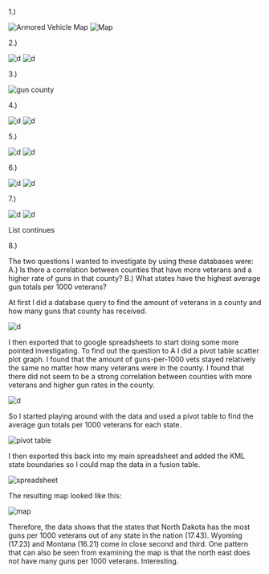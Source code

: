 1.) 

![Armored Vehicle Map](http://i.imgur.com/oY3Oct6.png?1)
![Map](http://i.imgur.com/4oDtNde.png?1)
     
     
2.) 

![d](http://i.imgur.com/XaNHuSS.png)
![d](http://i.imgur.com/NW5k9rE.png)

3.)

![gun county](http://i.imgur.com/YQlj8x5.png?1)

4.) 

![d](http://i.imgur.com/xaJDNI4.png?1)
![d](http://i.imgur.com/vWpamdt.png?1)

5.) 

![d](http://i.imgur.com/iUqeLgW.png?2)
![d](http://i.imgur.com/oc0E5RN.png?1)

6.) 

![d](http://i.imgur.com/FeFZuqb.png?1)
![d](http://i.imgur.com/6JGLuaS.png?1)

7.) 

![d](http://i.imgur.com/3nVLNEk.png?1)
![d](http://i.imgur.com/9NAOExD.png?1)

List continues


8.) 

The two questions I wanted to investigate by using these databases were:
	A.) Is there a correlation between counties that have more veterans and a higher rate of guns in that county?
	B.) What states have the highest average gun totals per 1000 veterans?


At first I did a database query to find the amount of veterans in a county and how many guns that county has received. 

![d](http://i.imgur.com/dktTpwi.png?1)

I then exported that to google spreadsheets to start doing some more pointed investigating. To find out the question to A I did a pivot table scatter plot graph. I found that the amount of guns-per-1000 vets stayed relatively the same no matter how many veterans were in the county. I found that there did not seem to be a strong correlation between counties with more veterans and higher gun rates in the county. 

![d](http://i.imgur.com/xgtsqGO.png?1)


So I started playing around with the data and used a pivot table to find the average gun totals per 1000 veterans for each state.

![pivot table](http://i.imgur.com/qIQmHy8.png?1)

I then exported this back into my main spreadsheet and added the KML state boundaries so I could map the data in a fusion table.

![spreadsheet](http://i.imgur.com/GokyJnC.png?1)

The resulting map looked like this:

![map](http://i.imgur.com/9DFEznA.png?1)


Therefore, the data shows that the states that North Dakota has the most guns per 1000 veterans out of any state in the nation (17.43). Wyoming (17.23) and Montana (16.21) come in close second and third. One pattern that can also be seen from examining the map is that the north east does not have many guns per 1000 veterans. Interesting. 


